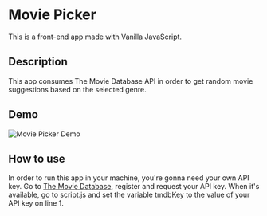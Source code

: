 # Movie Picker

This is a front-end app made with Vanilla JavaScript. 

## Description

This app consumes The Movie Database API in order to get random movie suggestions based on the selected genre.

## Demo

![Movie Picker Demo](demo/animacao.gif)

## How to use

In order to run this app in your machine, you're gonna need your own API key. Go to [The Movie Database](https://www.themoviedb.org/signup), register and request your API key. When it's available,
go to script.js and set the variable tmdbKey to the value of your API key on line 1.
